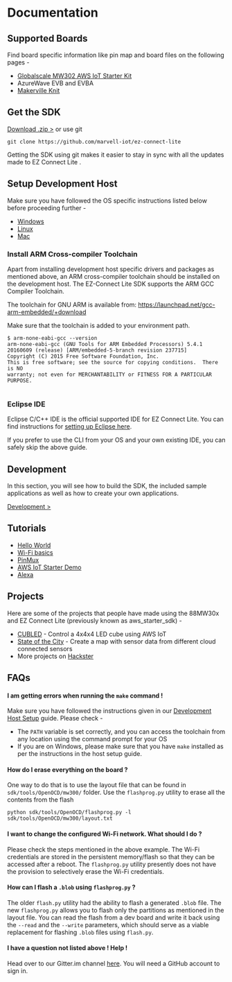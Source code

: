 # Documentation

## Supported Boards
Find board specific information like pin map and board files on the following pages -

- [Globalscale MW302 AWS IoT Starter Kit](./starter-kit/)
- AzureWave EVB and EVBA
- [Makerville Knit](./makerville-knit/)


## Get the SDK

 [ Download .zip >][download] or use git

    git clone https://github.com/marvell-iot/ez-connect-lite

Getting the SDK using git makes it easier to stay in sync with all the updates made to EZ Connect Lite .

[download]: https://github.com/marvell-iot/ez-connect-lite/archive/master.zip

## Setup Development Host

Make sure you have followed the OS specific instructions listed below before proceeding further -

- [Windows](./windows-host-setup/)
- [Linux](./linux-host-setup/)
- [Mac](./mac-host-setup/)

### Install ARM Cross-compiler Toolchain

Apart from installing development host specific drivers and packages as mentioned above, an ARM cross-compiler toolchain should be installed on the development host. The EZ-Connect Lite SDK supports the ARM GCC Compiler Toolchain.

The toolchain for GNU ARM is available from: https://launchpad.net/gcc-arm-embedded/+download

Make sure that the toolchain is added to your environment path.

```
$ arm-none-eabi-gcc --version
arm-none-eabi-gcc (GNU Tools for ARM Embedded Processors) 5.4.1 20160609 (release) [ARM/embedded-5-branch revision 237715]
Copyright (C) 2015 Free Software Foundation, Inc.
This is free software; see the source for copying conditions.  There is NO
warranty; not even for MERCHANTABILITY or FITNESS FOR A PARTICULAR PURPOSE.


```

### Eclipse IDE

Eclipse C/C++ IDE is the official supported IDE for EZ Connect Lite. You can find instructions for [setting up Eclipse here](./eclipse/).

If you prefer to use the CLI from your OS and your own existing IDE, you can safely skip the above guide.

## Development
In this section, you will see how to build the SDK, the included sample applications as well as how to create your own applications.

[ Development >][dev]

[dev]: ./development/

## Tutorials

- [Hello World](./hello-world/)
- [Wi-Fi basics](./wifi-basics/)
- [PinMux](./pinmux/)
- [AWS IoT Starter Demo](./aws-iot/)
- [Alexa](./alexa/)

## Projects

Here are some of the projects that people have made using the 88MW30x and EZ Connect Lite (previously known as aws_starter_sdk) -

- <a href="https://www.hackster.io/cubot/cubled-79119f" target="_blank">CUBLED</a> - Control a 4x4x4 LED cube using AWS IoT
- <a href="https://www.hackster.io/anujdeshpande/state-of-the-city-b81d85" target="_blank">State of the City</a> - Create a map with sensor data from different cloud connected sensors
- More projects on <a href="https://www.hackster.io/marvell/projects" target="_blank">Hackster</a>

## FAQs

#### I am getting errors when running the `make` command !
Make sure you have followed the instructions given in our [Development Host Setup](http://marvell-iot.github.io/docs/#documentation-setup-development-host) guide. Please check -

- The `PATH` variable is set correctly, and you can access the toolchain from any location using the command prompt for your OS
- If you are on Windows, please make sure that you have `make` installed as per the instructions in the host setup guide. 

#### How do I erase everything on the board ?
One way to do that is to use the layout file that can be found in `sdk/tools/OpenOCD/mw300/` folder. Use the `flashprog.py` utility to erase all the contents from the flash

```
python sdk/tools/OpenOCD/flashprog.py -l sdk/tools/OpenOCD/mw300/layout.txt 
```

#### I want to change the configured Wi-Fi network. What should I do ?
Please check the steps mentioned in the above example. The Wi-Fi credentials are stored in the persistent memory/flash so that they can be accessed after a reboot. The `flashprog.py` utility presently does not have the provision to selectively erase the Wi-Fi credentials. 

#### How can I flash a `.blob` using `flashprog.py` ?
The older `flash.py` utility had the ability to flash a generated `.blob` file. The new `flashprog.py` allows you to flash only the partitions as mentioned in the layout file. You can read the flash from a dev board and write it back using the `--read` and the `--write` parameters, which should serve as a viable replacement for flashing `.blob` files using `flash.py`.

#### I have a question not listed above ! Help !
Head over to our Gitter.im channel [here](https://gitter.im/marvell-iot/aws_starter_sdk). You will need a GitHub account to sign in.